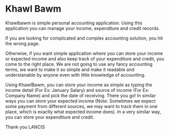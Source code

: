 Khawl Bawm
==========

Khawlbawm is simple personal accounting application. Using this application you can manage your income, expenditure and credit records.

If you are looking for complicated and complex accounting solution, you hit the wrong page.

Otherwise, if you want simple application where you can store your income or expected income and also keep track of your expenditure and credit, you come to the right place. We are not going to use any fancy accounting terms, we want to make it so simple and make it readable and understanable by anyone even with little knowledge of accounting.

Using KhawlBawm, you can store your income as simple as typing the income detail (For Ex: January Salary) and source of income (For Ex: Company Name) and pick the date of receiving. There you go! In similar ways you can store your expected income (Note: Sometimes we expect some payment from different sources, we may want to track them in one place, which is exactly what expected income does). In a very similar way, you can store your expenditure and credit.

Thank you
LANCIS
